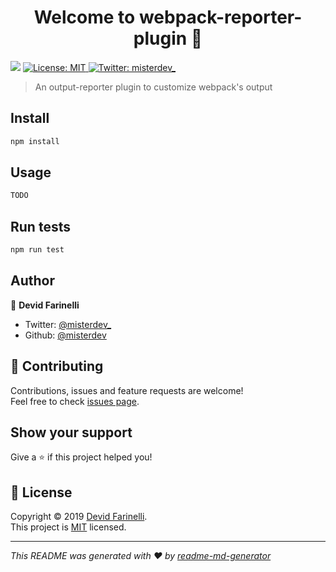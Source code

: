 <h1 align="center">Welcome to webpack-reporter-plugin 👋</h1>
<p>
  <img src="https://img.shields.io/badge/version-1.0.0-blue.svg?cacheSeconds=2592000" />
  <a href=" ">
    <img alt="License: MIT" src="https://img.shields.io/badge/License-MIT-yellow.svg" target="_blank" />
  </a>
  <a href="https://twitter.com/misterdev_">
    <img alt="Twitter: misterdev_" src="https://img.shields.io/twitter/follow/misterdev_.svg?style=social" target="_blank" />
  </a>
</p>

> An output-reporter plugin to customize webpack&#39;s output

## Install

```sh
npm install
```

## Usage

```sh
TODO
```

## Run tests

```sh
npm run test
```

## Author

👤 **Devid Farinelli**

- Twitter: [@misterdev\_](https://twitter.com/misterdev_)
- Github: [@misterdev](https://github.com/misterdev)

## 🤝 Contributing

Contributions, issues and feature requests are welcome!<br />Feel free to check [issues page](https://github.com/misterdev/webpack-reporter-plugin/issues).

## Show your support

Give a ⭐️ if this project helped you!

## 📝 License

Copyright © 2019 [Devid Farinelli](https://github.com/misterdev).<br />
This project is [MIT]() licensed.

---

_This README was generated with ❤️ by [readme-md-generator](https://github.com/kefranabg/readme-md-generator)_
